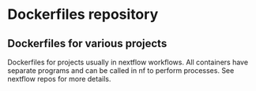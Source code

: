 # Dockerfiles repository

## Dockerfiles for various projects

Dockerfiles for projects usually in nextflow workflows. All containers have separate programs and can be called in nf to perform processes. See nextflow repos for more details.
